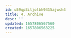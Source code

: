 ```yaml
---
id: u59qp3iljolbh9415ajwsh4
title: 4. Archive
desc: ''
updated: 1657806567560
created: 1657806563225
---
```


